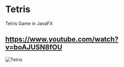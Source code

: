 # Tetris
Tetris Game in JavaFX

## https://www.youtube.com/watch?v=boAJUSN8fOU


![Tetris](thum.jpg)
